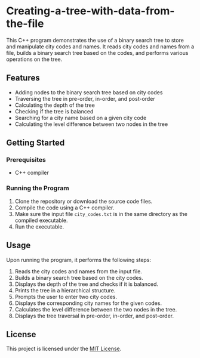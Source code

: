 # Creating-a-tree-with-data-from-the-file
This C++ program demonstrates the use of a binary search tree to store and manipulate city codes and names. It reads city codes and names from a file, builds a binary search tree based on the codes, and performs various operations on the tree.

## Features
- Adding nodes to the binary search tree based on city codes
- Traversing the tree in pre-order, in-order, and post-order
- Calculating the depth of the tree
- Checking if the tree is balanced
- Searching for a city name based on a given city code
- Calculating the level difference between two nodes in the tree
## Getting Started
### Prerequisites
- C++ compiler
### Running the Program
1. Clone the repository or download the source code files.
2. Compile the code using a C++ compiler.
3. Make sure the input file `city_codes.txt` is in the same directory as the compiled executable.
4. Run the executable.
## Usage
Upon running the program, it performs the following steps:

1. Reads the city codes and names from the input file.
2. Builds a binary search tree based on the city codes.
3. Displays the depth of the tree and checks if it is balanced.
4. Prints the tree in a hierarchical structure.
5. Prompts the user to enter two city codes.
6. Displays the corresponding city names for the given codes.
7. Calculates the level difference between the two nodes in the tree.
8. Displays the tree traversal in pre-order, in-order, and post-order.
## License
This project is licensed under the [MIT License](LICENSE).

